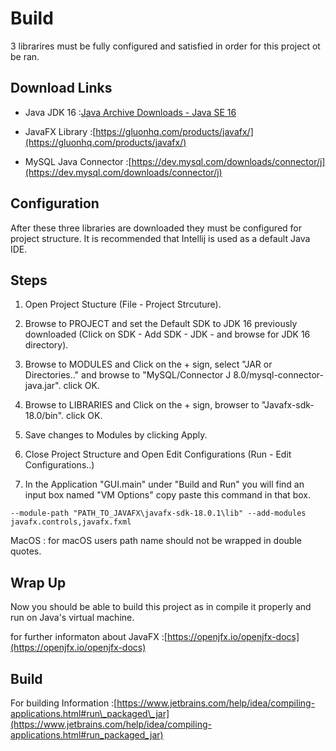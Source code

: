 # Build

3 librarires must be fully configured and satisfied in order for this project ot be ran.

## Download Links

- Java JDK 16 :[Java Archive Downloads - Java SE 16](https://www.oracle.com/java/technologies/javase/jdk16-archive-downloads.html)

- JavaFX Library :[https://gluonhq.com/products/javafx/](https://gluonhq.com/products/javafx/)

- MySQL Java Connector :[https://dev.mysql.com/downloads/connector/j](https://dev.mysql.com/downloads/connector/j)

## Configuration

After these three libraries are downloaded they must be configured for project structure. It is recommended that Intellij is used as a default Java IDE.

## Steps

1. Open Project Stucture (File - Project Strcuture).

2. Browse to PROJECT and set the Default SDK to JDK 16 previously downloaded (Click on SDK - Add SDK - JDK - and browse for JDK 16 directory).

3. Browse to MODULES and Click on the + sign, select "JAR or Directories.." and browse to "MySQL/Connector J 8.0/mysql-connector-java.jar". click OK.

4. Browse to LIBRARIES and Click on the + sign, browser to "Javafx-sdk-18.0/bin". click OK.

5. Save changes to Modules by clicking Apply.

6. Close Project Structure and Open Edit Configurations (Run - Edit Configurations..)

7. In the Application "GUI.main" under "Build and Run" you will find an input box named "VM Options" copy paste this command in that box.

```
--module-path "PATH_TO_JAVAFX\javafx-sdk-18.0.1\lib" --add-modules javafx.controls,javafx.fxml
```

MacOS : for macOS users path name should not be wrapped in double quotes.

## Wrap Up

Now you should be able to build this project as in compile it properly and run on Java's virtual machine.

for further informaton about JavaFX :[https://openjfx.io/openjfx-docs](https://openjfx.io/openjfx-docs)

## Build

For building Information :[https://www.jetbrains.com/help/idea/compiling-applications.html#run\_packaged\_jar](https://www.jetbrains.com/help/idea/compiling-applications.html#run_packaged_jar)
